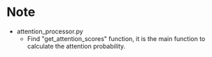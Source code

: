 # Note
* attention_processor.py
  * Find "get_attention_scores" function, it is the main function to calculate the attention probability.